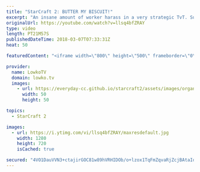 ```yaml
---
title: "StarCraft 2: BUTTER MY BISCUIT!"
excerpt: "An insane amount of worker harass in a very strategic TvT. Subscribe for more videos: http://lowko.tv/youtube Macro Wars: https://goo.gl/1c32tn  Terran versus Terran is becoming more complicated by the day. In this professional match of StarCraft 2 I cast an epic game between Bunny and SpeCia;.  Support"
originalUrl: https://youtube.com/watch?v=llsq4bfZRAY
type: video
length: PT21M57S
publishedDateTime: 2018-03-07T07:33:31Z
heat: 50

featuredContent: "<iframe width=\"800\" height=\"500\" frameborder=\"0\" src=\"https://www.youtube.com/embed/llsq4bfZRAY\" allow=\"accelerometer; autoplay; encrypted-media; gyroscope; picture-in-picture\" allowfullscreen></iframe>"

provider:
  name: LowkoTV
  domain: lowko.tv
  images:
    - url: https://everyday-cc.github.io/starcraft2/assets/images/organizations/lowko.tv-50x50.jpg
      width: 50
      height: 50

topics:
  - StarCraft 2

images:
  - url: https://i.ytimg.com/vi/llsq4bfZRAY/maxresdefault.jpg
    width: 1280
    height: 720
    isCached: true

secured: "4VO1DauVVN3+ctajirGOC81w89hVRHIDOb/o+lzox1TqFmZqvaRjZcjBAtaIow5Pj4Y/7JDqehdwnzyci5J4ruv2eISPkWBqo2qMoHcORO00OUksKQxqjvB1C+iyUmWVCYIzUrzKuRTXNHJ9bQ+aghcarnQTfPHUl2pCxkyp3DxpGQHg9afr5ifgqS5AUKyQ4cuBwFn+qtFtb5h0luv5/428YIx9O043+zOxoBY+9Yp1QNlck0qhE0lPp67FO/27T75AyfsO8lX16Jv3MPuKDSlBC5PyEm1Vq73X27LifY1JnLoo5Zc16r6M94pa9dTCOHTwLL6EcDUsHCkNQPusehGStKoVGXjNyMmPSfzNmBzredHtFRfs71QAhnboidD2PdtQYpt93WGICTx3RTASX7PKA1N2VrK3E8TSFVsZlqQ=;tQ5v0g0fH5kIZnDHIHZ8Yw=="
---
```


